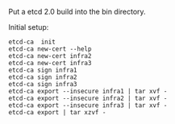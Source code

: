 Put a etcd 2.0 build into the bin directory.

Initial setup:

```
etcd-ca  init
etcd-ca new-cert --help
etcd-ca new-cert infra2
etcd-ca new-cert infra3
etcd-ca sign infra1
etcd-ca sign infra2
etcd-ca sign infra3
etcd-ca export --insecure infra1 | tar xvf -
etcd-ca export --insecure infra2 | tar xvf -
etcd-ca export --insecure infra3 | tar xvf -
etcd-ca export | tar xzvf -
```

